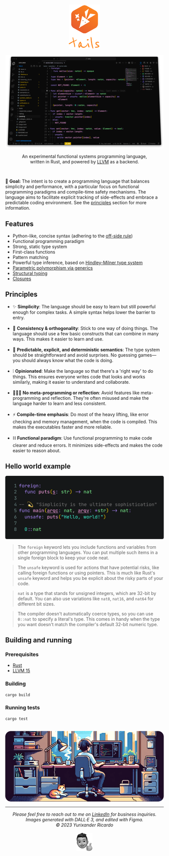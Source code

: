<div align="center">
  <img width="100" alt="Logo resembling a cat" src="./github/logo.png" />
  <br />
  <br />
  <img alt="Preview" src="./github/preview.png" />
  <p>An experimental functional systems programming language,<br />written in Rust, and powered by <a href="https://en.wikipedia.org/wiki/LLVM">LLVM</a> as a backend.</p>
</div>
<br />

🎯 **Goal:** The intent is to create a programming language that balances simplicity and performance, with a particular focus on functional programming paradigms and compile-time safety mechanisms. The language aims to facilitate explicit tracking of side-effects and embrace a predictable coding environment. See the [principles](#principles) section for more information.

## Features

* Python-like, concise syntax (adhering to the [off-side rule](https://en.wikipedia.org/wiki/Off-side_rule))
* Functional programming paradigm
* Strong, static type system
* First-class functions
* Pattern matching
* Powerful type inference, based on [Hindley-Milner type system](https://en.wikipedia.org/wiki/Hindley%E2%80%93Milner_type_system)
* [Parametric polymorphism via generics](https://en.wikipedia.org/wiki/Parametric_polymorphism)
* [Structural typing](https://en.wikipedia.org/wiki/Structural_type_system)
* [Closures](https://en.wikipedia.org/wiki/Closure_(computer_programming))

## Principles

* ✨ **Simplicity**: The language should be easy to learn but still powerful enough for complex tasks. A simple syntax helps lower the barrier to entry. <br /><br />
* 📐 **Consistency & orthogonality**: Stick to one way of doing things. The language should use a few basic constructs that can combine in many ways. This makes it easier to learn and use.<br /><br />
* 🔮 **Predictable, explicit, and deterministic semantics**: The type system should be straightforward and avoid surprises. No guessing games—you should always know what the code is doing.<br /><br />
* ❕ **Opinionated**: Make the language so that there's a 'right way' to do things. This ensures everyone writes code that looks and works similarly, making it easier to understand and collaborate.<br /><br />
* 🙅🏻‍♂️ **No meta-programming or reflection**: Avoid features like meta-programming and reflection. They're often misused and make the language harder to learn and less consistent.<br /><br />
* ⚡ **Compile-time emphasis**: Do most of the heavy lifting, like error checking and memory management, when the code is compiled. This makes the executables faster and more reliable.<br /><br />
* ⛓️ **Functional paradigm**: Use functional programming to make code clearer and reduce errors. It minimizes side-effects and makes the code easier to reason about.

## Hello world example

<img alt="Syntax highlighting of a code snippet showing an application that prints 'hello world' to the console" src="./github/hello-world.png" />

> The `foreign` keyword lets you include functions and variables from other programming languages. You can put multiple such items in a single foreign block to keep your code neat.

> The `unsafe` keyword is used for actions that have potential risks, like calling foreign functions or using pointers. This is much like Rust's `unsafe` keyword and helps you be explicit about the risky parts of your code.

> `nat` is a type that stands for unsigned integers, which are 32-bit by default. You can also use variations like `nat8`, `nat16`, and `nat64` for different bit sizes.

> The compiler doesn't automatically coerce types, so you can use `0::nat` to specify a literal's type. This comes in handy when the type you want doesn't match the compiler's default 32-bit numeric type.

## Building and running

### Prerequisites

* [Rust](https://www.rust-lang.org/tools/install)
* [LLVM 15](https://llvm.org/docs/GettingStarted.html)

### Building

```bash
cargo build
```

### Running tests

```bash
cargo test
```

<br />
<img alt="A pixelated illustration of a Software Engineer's home and his cat" src="./github/footer.png" />
<hr />
<div align="center">
  <i>
    Please feel free to reach out to me on <a href="https://www.linkedin.com/in/yurixander/">LinkedIn</a> for business inquiries.<br />
    Images generated with DALL·E 3, and edited with Figma.<br />
    &copy; 2023 Yurixander Ricardo<br /><br />
    <img alt="Thumbs up illustration" src="./github/thumbs-up.png" />
  </i>
</div>

